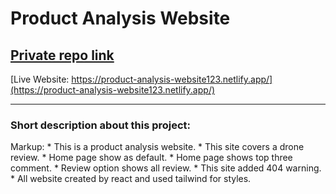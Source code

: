 # Product Analysis Website

## [Private repo link](https://github.com/programming-hero-web-course-4/product-analysis-website-mss38)
[Live Website: https://product-analysis-website123.netlify.app/](https://product-analysis-website123.netlify.app/)

--------------
### Short description about this project:
Markup: * This is a product analysis website.
        * This site covers a drone review.
        * Home page show as default.
        * Home page shows top three comment.
        * Review option shows all review.
        * This site added 404 warning.
        * All website created by react and used tailwind for styles.